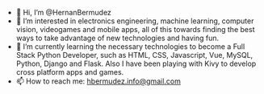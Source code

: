 - 👋  Hi, I’m @HernanBermudez
- 👀  I’m interested in electronics engineering, machine learning, computer vision, videogames and mobile apps, all of this towards finding the best ways to take advantage of new technologies and having fun.
- 🌱  I’m currently learning the necessary technologies to become a Full Stack Python Developer, such as HTML, CSS, Javascript, Vue, MySQL, Python, Django and Flask. Also I have been playing with Kivy to develop cross platform apps and games.
- 📫  How to reach me: hbermudez.info@gmail.com

<!---
HernanBermudez/HernanBermudez is a ✨ special ✨ repository because its `README.md` (this file) appears on your GitHub profile.
You can click the Preview link to take a look at your changes.
--->
